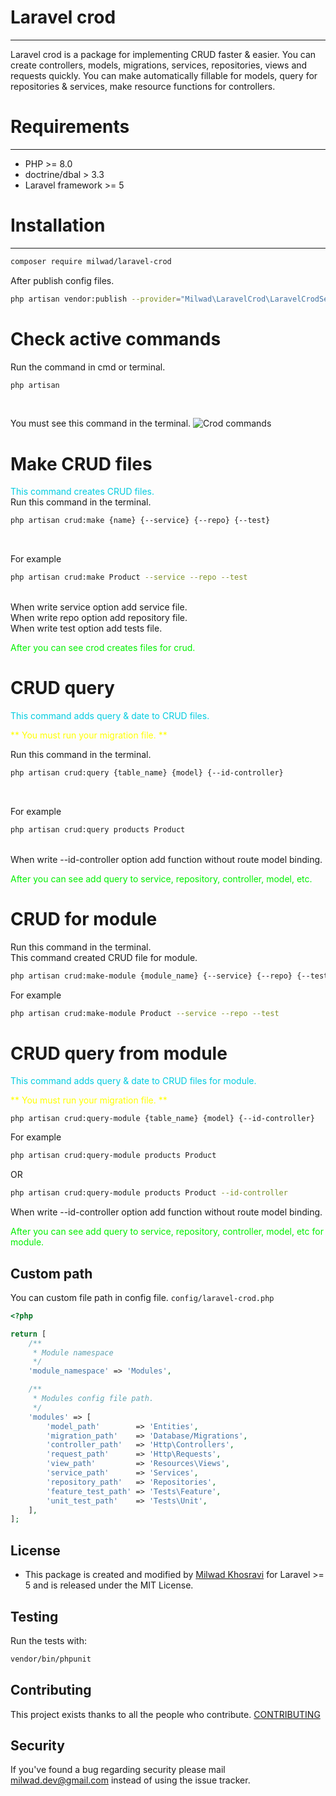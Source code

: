 # Laravel crod
***
Laravel crod is a package for implementing CRUD faster & easier.
You can create controllers, models, migrations, services, repositories, views and requests quickly.
You can make automatically fillable for models, query for repositories & services, make resource functions for controllers.

# Requirements
***
- PHP >= 8.0
- doctrine/dbal > 3.3
- Laravel framework >= 5

# Installation
***
```bash
composer require milwad/laravel-crod
```
After publish config files.<br>
```bash
php artisan vendor:publish --provider="Milwad\LaravelCrod\LaravelCrodServiceProvider" --tag="config"
```

# Check active commands
Run the command in cmd or terminal. <br>
```bash
php artisan
```
<br>

You must see this command in the terminal.
![Crod commands](https://s6.uupload.ir/files/carbon_(1)_tqmq.png "Crod commands")

# Make CRUD files
<font color="succe">This command creates CRUD files.</font> <br>
Run this command in the terminal. <br>
```bash
php artisan crud:make {name} {--service} {--repo} {--test}
``` 
<br>

For example <br>
```bash
php artisan crud:make Product --service --repo --test
```
<br>
When write service option add service file. <br>
When write repo option add repository file. <br>
When write test option add tests file.

<font color="info">After you can see crod creates files for crud.</font>

# CRUD query
<font color="succe">This command adds query & date to CRUD files.</font> <br>

<font color="yellow">** You must run your migration file. ** </font> <br>

Run this command in the terminal. <br>
```bash
php artisan crud:query {table_name} {model} {--id-controller}
```
<br>

For example <br>
```bash
php artisan crud:query products Product
```
<br>
When write --id-controller option add function without route model binding.

<font color="info">After you can see add query to service, repository, controller, model, etc.</font>

# CRUD for module
Run this command in the terminal. <br>
This command created CRUD file for module.
```bash
php artisan crud:make-module {module_name} {--service} {--repo} {--test}
```

For example
```bash
php artisan crud:make-module Product --service --repo --test
```

# CRUD query from module
<font color="succe">This command adds query & date to CRUD files for module.</font> <br>

<font color="yellow">** You must run your migration file. ** </font> <br>
```
php artisan crud:query-module {table_name} {model} {--id-controller}
```

For example
```bash
php artisan crud:query-module products Product
```
OR
```bash
php artisan crud:query-module products Product --id-controller
```
When write --id-controller option add function without route model binding.

<font color="info">After you can see add query to service, repository, controller, model, etc for module.</font>

## Custom path

You can custom file path in config file. ```config/laravel-crod.php```

```php
<?php

return [
    /**
     * Module namespace
     */
    'module_namespace' => 'Modules',

    /**
     * Modules config file path.
     */
    'modules' => [
        'model_path'        => 'Entities',
        'migration_path'    => 'Database/Migrations',
        'controller_path'   => 'Http\Controllers',
        'request_path'      => 'Http\Requests',
        'view_path'         => 'Resources\Views',
        'service_path'      => 'Services',
        'repository_path'   => 'Repositories',
        'feature_test_path' => 'Tests\Feature',
        'unit_test_path'    => 'Tests\Unit',
    ],
];
```

## License 
* This package is created and modified by <a href="https://github.com/milwad-dev" target="_blank">Milwad Khosravi</a> for Laravel >= 5 and is released under the MIT License.

## Testing

Run the tests with:

``` bash
vendor/bin/phpunit
```

## Contributing

This project exists thanks to all the people who contribute. [CONTRIBUTING](https://github.com/spatie/.github/blob/main/CONTRIBUTING.md)

## Security

If you've found a bug regarding security please mail [milwad.dev@gmail.com](mailto:milwad.dev@gmail.com) instead of using the issue tracker.
